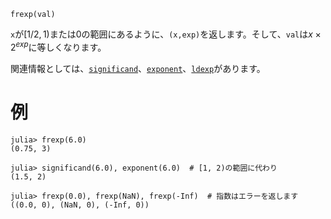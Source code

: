 ```
frexp(val)
```

`x`が$[1/2, 1)$または0の範囲にあるように、`(x,exp)`を返します。そして、`val`は$x \times 2^{exp}$に等しくなります。

関連情報としては、[`significand`](@ref)、[`exponent`](@ref)、[`ldexp`](@ref)があります。

# 例

```jldoctest
julia> frexp(6.0)
(0.75, 3)

julia> significand(6.0), exponent(6.0)  # [1, 2)の範囲に代わり
(1.5, 2)

julia> frexp(0.0), frexp(NaN), frexp(-Inf)  # 指数はエラーを返します
((0.0, 0), (NaN, 0), (-Inf, 0))
```
